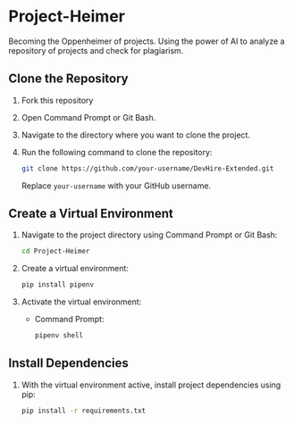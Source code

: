 # Project-Heimer
Becoming the Oppenheimer of projects. Using the power of AI to analyze a repository of projects and check for plagiarism.


## Clone the Repository

1. Fork this repository
2. Open Command Prompt or Git Bash.
3. Navigate to the directory where you want to clone the project.
4. Run the following command to clone the repository:

   ```bash
   git clone https://github.com/your-username/DevHire-Extended.git
   ```

   Replace `your-username` with your GitHub username.

## Create a Virtual Environment

1. Navigate to the project directory using Command Prompt or Git Bash:

   ```bash
   cd Project-Heimer
   ```

2. Create a virtual environment:

   ```bash
   pip install pipenv
   ```

3. Activate the virtual environment:

   - Command Prompt:

     ```bash
     pipenv shell
     ```


## Install Dependencies

1. With the virtual environment active, install project dependencies using pip:

   ```bash
   pip install -r requirements.txt
   ```
